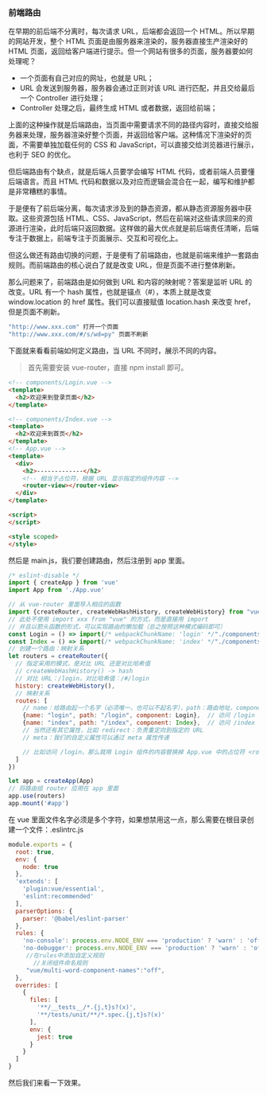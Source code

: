 ### 前端路由

在早期的前后端不分离时，每次请求 URL，后端都会返回一个 HTML。所以早期的网站开发，整个 HTML 页面是由服务器来渲染的，服务器直接生产渲染好的 HTML 页面，返回给客户端进行提示。但一个网站有很多的页面，服务器要如何处理呢？

+ 一个页面有自己对应的网址，也就是 URL；
+ URL 会发送到服务器，服务器会通过正则对该 URL 进行匹配，并且交给最后一个 Controller 进行处理；
+ Controller 处理之后，最终生成 HTML 或者数据，返回给前端；

上面的这种操作就是后端路由，当页面中需要请求不同的路径内容时，直接交给服务器来处理，服务器渲染好整个页面，并返回给客户端。这种情况下渲染好的页面，不需要单独加载任何的 CSS 和 JavaScript，可以直接交给浏览器进行展示，也利于 SEO 的优化。

但后端路由有个缺点，就是后端人员要学会编写 HTML 代码，或者前端人员要懂后端语言。而且 HTML 代码和数据以及对应而逻辑会混合在一起，编写和维护都是非常糟糕的事情。

于是便有了前后端分离，每次请求涉及到的静态资源，都从静态资源服务器中获取。这些资源包括 HTML、CSS、JavaScript，然后在前端对这些请求回来的资源进行渲染，此时后端只返回数据。这样做的最大优点就是前后端责任清晰，后端专注于数据上，前端专注于页面展示、交互和可视化上。

但这么做还有路由切换的问题，于是便有了前端路由，也就是前端来维护一套路由规则。而前端路由的核心说白了就是改变 URL，但是页面不进行整体刷新。

那么问题来了，前端路由是如何做到 URL 和内容的映射呢？答案是监听 URL 的改变。URL 有一个 hash 属性，也就是锚点（#），本质上就是改变 window.location 的 href 属性。我们可以直接赋值 location.hash 来改变 href，但是页面不刷新。

~~~sh
"http://www.xxx.com" 打开一个页面
"http://www.xxx.com/#/s/wd=py" 页面不刷新
~~~

下面就来看看前端如何定义路由，当 URL 不同时，展示不同的内容。

>  首先需要安装 vue-router，直接 npm install 即可。

~~~html
<!-- components/Login.vue -->
<template>
  <h2>欢迎来到登录页面</h2>
</template>

<!-- components/Index.vue -->
<template>
  <h2>欢迎来到首页</h2>
</template>
<!-- App.vue -->
<template>
  <div>
    <h2>-------------</h2>
    <!-- 相当于占位符，根据 URL 显示指定的组件内容 -->
    <router-view></router-view>
  </div>
</template>

<script>
</script>

<style scoped>
</style>
~~~

然后是 main.js，我们要创建路由，然后注册到 app 里面。

~~~JavaScript
/* eslint-disable */
import { createApp } from 'vue'
import App from './App.vue'

// 从 vue-router 里面导入相应的函数
import {createRouter, createWebHashHistory, createWebHistory} from "vue-router"
// 此处不使用 import xxx from "vue" 的方式，而是直接用 import
// 并且以箭头函数的形式，可以实现路由的懒加载（总之按照这种模式编码即可）
const Login = () => import(/* webpackChunkName: 'login' */"./components/Login.vue")
const Index = () => import(/* webpackChunkName: 'index' */"./components/Index.vue")
// 创建一个路由：映射关系
let routers = createRouter({
  // 指定采用的模式，是对比 URL 还是对比哈希值
  // createWebHashHistory() -> hash
  // 对比 URL：/login，对比哈希值：/#/login
  history: createWebHistory(),
  // 映射关系
  routes: [
    // name：给路由起一个名字（必须唯一，也可以不起名字），path：路由地址，component：显示的组件
    {name: "login", path: "/login", component: Login},  // 访问 /login 显示 Login 组件
    {name: "index", path: "/index", component: Index},  // 访问 /index 显示 Index 组件
    // 当然还有其它属性，比如 redirect：负责重定向到指定的 URL
    // meta：我们的自定义属性可以通过 meta 属性传递

    // 比如访问 /login，那么就用 Login 组件的内容替换掉 App.vue 中的占位符 <router-view>
  ]
})

let app = createApp(App)
// 将路由组 router 应用在 app 里面
app.use(routers)
app.mount('#app')
~~~

在 vue 里面文件名字必须是多个字符，如果想禁用这一点，那么需要在根目录创建一个文件：.eslintrc.js

~~~JavaScript
module.exports = {
  root: true,
  env: {
    node: true
  },
  'extends': [
    'plugin:vue/essential',
    'eslint:recommended'
  ],
  parserOptions: {
    parser: '@babel/eslint-parser'
  },
  rules: {
    'no-console': process.env.NODE_ENV === 'production' ? 'warn' : 'off',
    'no-debugger': process.env.NODE_ENV === 'production' ? 'warn' : 'off',
     //在rules中添加自定义规则
	   //关闭组件命名规则
     "vue/multi-word-component-names":"off",
  },
  overrides: [
    {
      files: [
        '**/__tests__/*.{j,t}s?(x)',
        '**/tests/unit/**/*.spec.{j,t}s?(x)'
      ],
      env: {
        jest: true
      }
    }
  ]
}

~~~

然后我们来看一下效果。























































































































